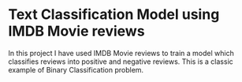 # Text Classification Model using IMDB Movie reviews

In this project I have used IMDB Movie reviews to train a model which classifies reviews into positive and negative reviews. This is a classic example of Binary Classification problem.
